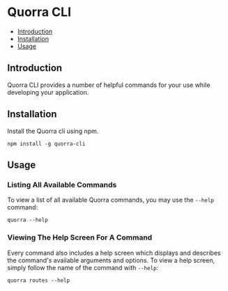 # Quorra CLI

 - [Introduction](#introduction)
 - [Installation](#installation)
 - [Usage](#usage)

## Introduction

Quorra CLI provides a number of helpful commands for your use while developing your application.

## Installation

Install the Quorra cli using npm.

```
npm install -g quorra-cli
```

## Usage

### Listing All Available Commands

To view a list of all available Quorra commands, you may use the `--help` command:

```
quorra --help
```
### Viewing The Help Screen For A Command

Every command also includes a help screen which displays and describes the command's available arguments and
options. To view a help screen, simply follow the name of the command with `--help`:

```
quorra routes --help
```